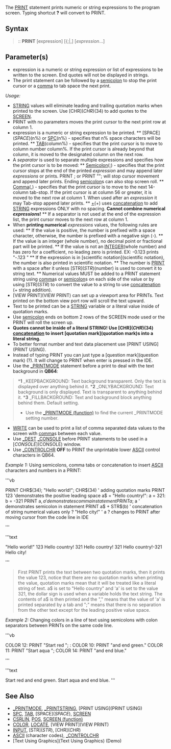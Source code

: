 The [PRINT](PRINT) statement prints numeric or string expressions to the program screen. Typing shortcut **?**  will convert to PRINT.


## Syntax

> :: **PRINT** [expression] [{;|,] [*expression*...]


## Parameter(s)

* expression is a numeric or string expression or list of expressions to be written to the screen. End quotes will not be displayed in strings.
* The print statement can be followed by a [semicolon](semicolon) to stop the print cursor or a [comma](comma) to tab space the next print.


*Usage:*
* [STRING](STRING) values will eliminate leading and trailing quotation marks when printed to the screen. Use [CHR$](CHR$)(34) to add quotes to the [SCREEN](SCREEN).
* PRINT with no parameters moves the print cursor to the next print row at column 1.
* expression is a numeric or string expression to be printed.
** [SPACE$](SPACE$)(n%) or [SPC](SPC)(n%) - specifies that n% space characters will be printed.
** [TAB](TAB)(column%) - specifies that the print cursor is to move to column number column%. If the print cursor is already beyond that column, it is moved to the designated column on the next row.
* A *separator* is used to separate multiple expressions and specifies how the print cursor is to be moved:
** [Semicolon](Semicolon)(;) - specifies that the print cursor stops at the end of the printed *expression* and may append later *expressions* or prints. PRINT ; or PRINT ""; will stop cursor movement and append later prints. Ending [semicolon](semicolon)s can also stop screen roll.
** [Comma](Comma)(,) - specifies that the print cursor is to move to the next 14-column tab-stop. If the print cursor is at column 56 or greater, it is moved to the next row at column 1. When used after an *expression* it may Tab-stop append later prints.
** [+](+)(+) uses [concatenation](concatenation) to add [STRING](STRING) expressions ONLY with no spacing. **Cannot combine  numerical *expression*s!**
** If a separator is not used at the end of the expression list, the print cursor moves to the next row at column 1.
* When **printing numerical** *expressions* values, the following rules are used:
** If the value is positive, the number is prefixed with a space character, otherwise, the number is prefixed with a negative sign (-).
** If the value is an integer (whole number), no decimal point or fractional part will be printed.
** If the value is not an [INTEGER](INTEGER)(whole number) and has zero for a coefficient, no leading zero is printed. EX: -0.123 prints "-.123 "
** If the expression is in [scientific notation](scientific notation), the number is also printed in scientific notation.
** The number is [PRINT](PRINT) with a space after it unless [STR$](STR$)(number) is used to convert it to string text.
** Numerical values MUST be added to a PRINT statement string using [comma](comma)s or [semicolon](semicolon)s on each side of the value or by using [STR$](STR$) to convert the value to a string to use [concatenation](concatenation) (+ string addition).
* [VIEW PRINT](VIEW PRINT) can set up a viewport area for PRINTs. Text printed on the bottom view port row will scroll the text upward. 
* Text to be printed can be a [STRING](STRING) variable or a literal value inside of quotation marks. 
* Use [semicolon](semicolon) ends on bottom 2 rows of the SCREEN mode used or the PRINT will roll the screen up. 
* **Quotes cannot be inside of a literal STRING! Use [CHR$](CHR$)(34) [concatenation](concatenation) to insert [quotation mark](quotation mark)s into a literal string.** 
* To better format number and text data placement use [PRINT USING](PRINT USING).
* Instead of typing PRINT you can just type a [question mark](question mark) (?). It will change to PRINT when enter is pressed in the IDE.
* Use the [_PRINTMODE](_PRINTMODE) statement before a print to deal with the text background in **QB64**:
> ***1** _KEEPBACKGROUND: Text background transparent. Only the text is displayed over anything behind it.
> ***2** _ONLYBACKGROUND: Text background is only displayed. Text is transparent to anything behind it.
> ***3** _FILLBACKGROUND: Text and background block anything behind them. Default setting.
> * Use the [_PRINTMODE (function)](_PRINTMODE (function)) to find the current _PRINTMODE setting number.
* [WRITE](WRITE) can be used to print a list of comma separated data values to the screen with [comma](comma)s between each value.
* Use [_DEST](_DEST) [_CONSOLE](_CONSOLE) before PRINT statements to be used in a [$CONSOLE]($CONSOLE) window.
* Use [_CONTROLCHR](_CONTROLCHR) **OFF** to PRINT the unprintable lower [ASCII](ASCII) control characters in QB64. 


*Example 1:* Using semicolons, comma tabs or concatenation to insert [ASCII](ASCII) characters and numbers in a PRINT:

'''vb

PRINT CHR$(34); "Hello world!"; CHR$(34) ' adding quotation marks
PRINT 123 'demonstrates the positive leading space
a$ = "Hello country!": a = 321: b = -321
PRINT a$, a ' demonstrates comma in statement
PRINT a$; a ' demonstrates semicolon in statement
PRINT a$ + STR$(b) ' concatenation of string numerical values only
? "Hello city!" ' a ? changes to PRINT after moving cursor from the code line in IDE

'''

'''text

"Hello world!"
 123
Hello country!      321
Hello country! 321
Hello country!-321
Hello city!

'''

> First PRINT prints the text between two quotation marks, then it prints the value 123, notice that there are no quotation marks when printing the value, quotation marks mean that it will be treated like a literal string of text. a$ is set to "Hello country" and 'a' is set to the value 321, the dollar sign is used when a variable holds the text string. The contents of a$ is then printed and the "," means that the value of 'a' is printed separated by a tab and ";" means that there is no separation from the other text except for the leading positive value space.


*Example 2:* Changing colors in a line of text using semicolons with colon separators between PRINTs on the same code line.

'''vb

COLOR 12: PRINT "Start red "; : COLOR 10: PRINT "and end green."
COLOR 11: PRINT "Start aqua ";
COLOR 14: PRINT "and end blue."

'''

'''text

Start red and end green.
Start aqua and end blue. 
'''



## See Also

* [_PRINTMODE](_PRINTMODE), [_PRINTSTRING](_PRINTSTRING), [PRINT USING](PRINT USING)
* [SPC](SPC), [TAB](TAB), [SPACE$](SPACE$), [SCREEN](SCREEN)
* [CSRLIN](CSRLIN), [POS](POS), [SCREEN (function)](SCREEN (function))
* [COLOR](COLOR), [LOCATE](LOCATE), [VIEW PRINT](VIEW PRINT)
* [INPUT](INPUT), [STR$](STR$), [CHR$](CHR$)
* [ASCII](ASCII) (character codes), [_CONTROLCHR](_CONTROLCHR)
* [Text Using Graphics](Text Using Graphics) (Demo)




